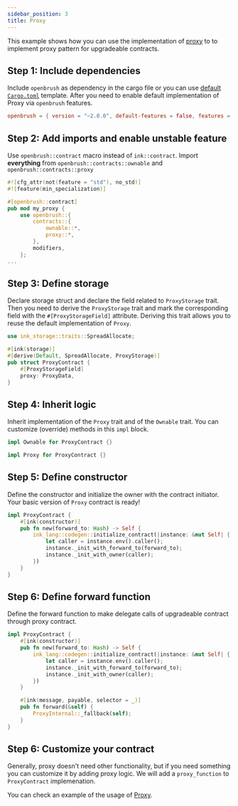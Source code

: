 ```yaml
---
sidebar_position: 3
title: Proxy
---
```


This example shows how you can use the implementation of [proxy](https://github.com/Supercolony-net/openbrush-contracts/tree/master/contracts/src/upgradability/proxy) to to implement proxy pattern for upgradeable contracts.

## Step 1: Include dependencies

Include `openbrush` as dependency in the cargo file or you can use [default `Cargo.toml`](/smart-contracts/overview#the-default-toml-of-your-project-with-openbrush) template.
After you need to enable default implementation of Proxy via `openbrush` features.

```toml
openbrush = { version = "~2.0.0", default-features = false, features = ["proxy"] }
```

## Step 2: Add imports and enable unstable feature

Use `openbrush::contract` macro instead of `ink::contract`. Import **everything** from `openbrush::contracts::ownable` and `openbrush::contracts::proxy`

```rust
#![cfg_attr(not(feature = "std"), no_std)]
#![feature(min_specialization)]

#[openbrush::contract]
pub mod my_proxy {
    use openbrush::{
        contracts::{
            ownable::*,
            proxy::*,
        },
        modifiers,
    };
...
```

## Step 3: Define storage

Declare storage struct and declare the field related to `ProxyStorage` trait. Then you need to derive the `ProxyStorage` trait and mark the corresponding field with the `#[ProxyStorageField]` attribute. Deriving this trait allows you to reuse the default implementation of `Proxy`.

```rust
use ink_storage::traits::SpreadAllocate;

#[ink(storage)]
#[derive(Default, SpreadAllocate, ProxyStorage)]
pub struct ProxyContract {
    #[ProxyStorageField]
    proxy: ProxyData,
}
```

## Step 4: Inherit logic

Inherit implementation of the `Proxy` trait and of the `Ownable` trait. You can customize (override) methods in this `impl` block.

```rust
impl Ownable for ProxyContract {}

impl Proxy for ProxyContract {}
```

## Step 5: Define constructor

Define the constructor and initialize the owner with the contract initiator. Your basic version of `Proxy` contract is ready!

```rust
impl ProxyContract {
    #[ink(constructor)]
    pub fn new(forward_to: Hash) -> Self {
        ink_lang::codegen::initialize_contract(|instance: &mut Self| {
            let caller = instance.env().caller();
            instance._init_with_forward_to(forward_to);
            instance._init_with_owner(caller);
        })
    }
}
```

## Step 6: Define forward function

Define the forward function to make delegate calls of upgradeable contract through proxy contract.

```rust
impl ProxyContract {
    #[ink(constructor)]
    pub fn new(forward_to: Hash) -> Self {
        ink_lang::codegen::initialize_contract(|instance: &mut Self| {
            let caller = instance.env().caller();
            instance._init_with_forward_to(forward_to);
            instance._init_with_owner(caller);
        })
    }

    #[ink(message, payable, selector = _)]
    pub fn forward(&self) {
        ProxyInternal::_fallback(self);
    }
}
```
## Step 6: Customize your contract

Generally, proxy doesn't need other functionality, but if you need something you can customize it by adding proxy logic. We will add a `proxy_function` to `ProxyContract` implemenation.


You can check an example of the usage of [Proxy](https://github.com/Supercolony-net/openbrush-contracts/tree/master/examples/proxy).
